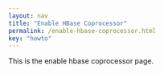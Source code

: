 ```yaml
---
layout: nav
title: "Enable HBase Coprocessor"
permalink: /enable-hbase-coprocessor.html
key: "howto"
---
```


This is the enable hbase coprocessor page.